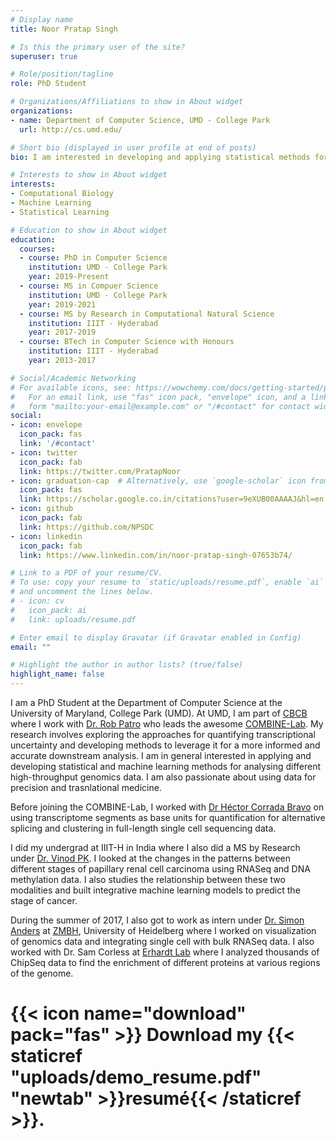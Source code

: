```yaml
---
# Display name
title: Noor Pratap Singh

# Is this the primary user of the site?
superuser: true

# Role/position/tagline
role: PhD Student

# Organizations/Affiliations to show in About widget
organizations:
- name: Department of Computer Science, UMD - College Park
  url: http://cs.umd.edu/

# Short bio (displayed in user profile at end of posts)
bio: I am interested in developing and applying statistical methods for analysis of high-throughput genomics data.

# Interests to show in About widget
interests:
- Computational Biology
- Machine Learning
- Statistical Learning

# Education to show in About widget
education:
  courses:
  - course: PhD in Computer Science
    institution: UMD - College Park
    year: 2019-Present
  - course: MS in Compuer Science
    institution: UMD - College Park
    year: 2019-2021
  - course: MS by Research in Computational Natural Science
    institution: IIIT - Hyderabad
    year: 2017-2019
  - course: BTech in Computer Science with Honours
    institution: IIIT - Hyderabad
    year: 2013-2017

# Social/Academic Networking
# For available icons, see: https://wowchemy.com/docs/getting-started/page-builder/#icons
#   For an email link, use "fas" icon pack, "envelope" icon, and a link in the
#   form "mailto:your-email@example.com" or "/#contact" for contact widget.
social:
- icon: envelope
  icon_pack: fas
  link: '/#contact'
- icon: twitter
  icon_pack: fab
  link: https://twitter.com/PratapNoor
- icon: graduation-cap  # Alternatively, use `google-scholar` icon from `ai` icon pack
  icon_pack: fas
  link: https://scholar.google.co.in/citations?user=9eXUB00AAAAJ&hl=en
- icon: github
  icon_pack: fab
  link: https://github.com/NPSDC
- icon: linkedin
  icon_pack: fab
  link: https://www.linkedin.com/in/noor-pratap-singh-07653b74/

# Link to a PDF of your resume/CV.
# To use: copy your resume to `static/uploads/resume.pdf`, enable `ai` icons in `params.toml`, 
# and uncomment the lines below.
# - icon: cv
#   icon_pack: ai
#   link: uploads/resume.pdf

# Enter email to display Gravatar (if Gravatar enabled in Config)
email: ""

# Highlight the author in author lists? (true/false)
highlight_name: false
---
```


I am a PhD Student at the Department of Computer Science at the University of Maryland, College Park (UMD). At UMD, I am part of [CBCB](https://www.cbcb.umd.edu/) where I work with [Dr. Rob Patro](http://www.robpatro.com/redesign/) who leads the awesome [COMBINE-Lab](https://combine-lab.github.io/). My research involves exploring the approaches for quantifying transcriptional uncertainty and developing methods to leverage it for a more informed and accurate downstream analysis. I am in general interested in applying and developing statistical and machine learning methods for analysing different high-throughput genomics data. I am also passionate about using data for precision and trasnlational medicine.

Before joining the COMBINE-Lab, I worked with [Dr Héctor Corrada Bravo](https://www.hcbravo.org/) on using transcriptome segments as base units for quantification for alternative splicing and clustering in full-length single cell sequencing data.

I did my undergrad at IIIT-H in India where I also did a MS by Research under [Dr. Vinod PK](https://faculty.iiit.ac.in/~vinod.pk/team.html). I looked at the changes in the patterns between different stages of papillary renal cell carcinoma using RNASeq and DNA methylation data. I also studies the relationship between these two modalities and built integrative machine learning models to predict the stage of cancer.

During the summer of 2017, I also got to work as intern under [Dr. Simon Anders](https://www.zmbh.uni-heidelberg.de/Anders/default.shtml) at [ZMBH](https://www.zmbh.uni-heidelberg.de), University of Heidelberg where I worked on visualization of genomics data and integrating single cell with bulk RNASeq data. I also worked with Dr. Sam Corless at [Erhardt Lab](https://www.zmbh.uni-heidelberg.de/Erhardt/) where I analyzed thousands of ChipSeq data to find the enrichment of different proteins at various regions of the genome.

# {{< icon name="download" pack="fas" >}} Download my {{< staticref "uploads/demo_resume.pdf" "newtab" >}}resumé{{< /staticref >}}.
